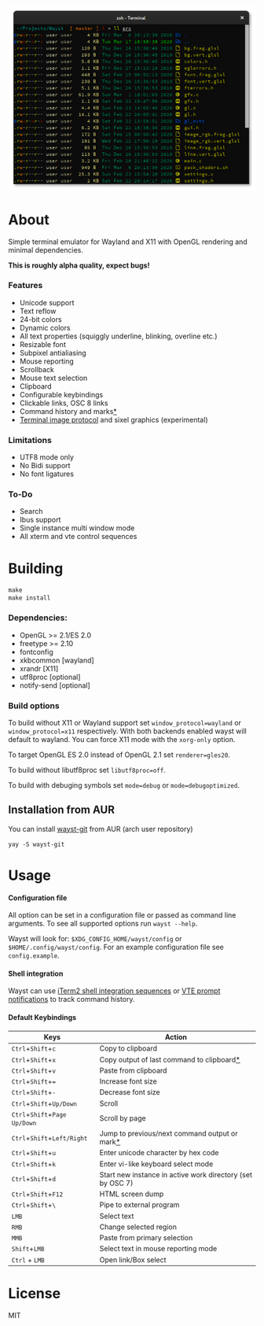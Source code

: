 
<p align="center">
  <img src=".github/waystScrot.png" alt="screenshot" />
</p>

# About
Simple terminal emulator for Wayland and X11 with OpenGL rendering and minimal dependencies.

**This is roughly alpha quality, expect bugs!**

### Features
* Unicode support
* Text reflow
* 24-bit colors
* Dynamic colors
* All text properties (squiggly underline, blinking, overline etc.)
* Resizable font
* Subpixel antialiasing
* Mouse reporting
* Scrollback
* Mouse text selection
* Clipboard
* Configurable keybindings
* Clickable links, OSC 8 links
* Command history and marks[*](https://github.com/91861/wayst#shell-integration)
* [Terminal image protocol](https://sw.kovidgoyal.net/kitty/graphics-protocol/) and sixel graphics (experimental)

### Limitations
* UTF8 mode only
* No Bidi support
* No font ligatures

### To-Do
* Search
* Ibus support
* Single instance multi window mode
* All xterm and vte control sequences

# Building
```shell
make
make install
```

### Dependencies:
* OpenGL >= 2.1/ES 2.0
* freetype >= 2.10
* fontconfig
* xkbcommon [wayland]
* xrandr [X11]
* utf8proc [optional]
* notify-send [optional]

### Build options
To build without X11 or Wayland support set ```window_protocol=wayland``` or ```window_protocol=x11``` respectively. With both backends enabled wayst will default to wayland. You can force X11 mode with the ```xorg-only``` option.

To target OpenGL ES 2.0 instead of OpenGL 2.1 set ```renderer=gles20```.

To build without libutf8proc set ```libutf8proc=off```.

To build with debuging symbols set ```mode=debug``` or ```mode=debugoptimized```.


## Installation from AUR

You can install [wayst-git](https://aur.archlinux.org/pkgbase/wayst-git/) from AUR (arch user repository)

```shell
yay -S wayst-git
```


# Usage

#### Configuration file
All option can be set in a configuration file or passed as command line arguments. To see all supported options run ```wayst --help```.

Wayst will look for: ```$XDG_CONFIG_HOME/wayst/config``` or ```$HOME/.config/wayst/config```.
For an example configuration file see ```config.example```.


#### Shell integration
Wayst can use [iTerm2 shell integration sequences](https://iterm2.com/documentation-shell-integration.html) or
[VTE prompt notifications](https://bugzilla.gnome.org/show_bug.cgi?id=711059) to track command history.

#### Default Keybindings
Keys|Action|
 --- | ---
```Ctrl```+```Shift```+```c```            | Copy to clipboard
```Ctrl```+```Shift```+```x```            | Copy output of last command to clipboard[*](https://github.com/91861/wayst#shell-integration)
```Ctrl```+```Shift```+```v```            | Paste from clipboard
```Ctrl```+```Shift```+```=```            | Increase font size
```Ctrl```+```Shift```+```-```            | Decrease font size
```Ctrl```+```Shift```+```Up/Down```      | Scroll
```Ctrl```+```Shift```+```Page Up/Down``` | Scroll by page
```Ctrl```+```Shift```+```Left/Right```   | Jump to previous/next command output or mark[*](https://github.com/91861/wayst#shell-integration)
```Ctrl```+```Shift```+```u```            | Enter unicode character by hex code
```Ctrl```+```Shift```+```k```            | Enter vi-like keyboard select mode
```Ctrl```+```Shift```+```d```            | Start new instance in active work directory (set by OSC 7)
```Ctrl```+```Shift```+```F12```          | HTML screen dump
```Ctrl```+```Shift```+```\```            | Pipe to external program
```LMB```                                 | Select text
```RMB```                                 | Change selected region
```MMB```                                 | Paste from primary selection
```Shift```+```LMB```                     | Select text in mouse reporting mode
```Ctrl``` + ```LMB```                    | Open link/Box select

# License
MIT
